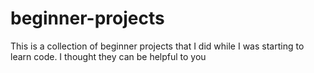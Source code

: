 # beginner-projects
This is a collection of beginner projects that I did while I was starting to learn code. I thought they can be helpful to you
